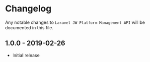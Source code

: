 # Changelog

Any notable changes to `Laravel JW Platform Management API` will be documented in this file.

## 1.0.0 - 2019-02-26

- Initial release
